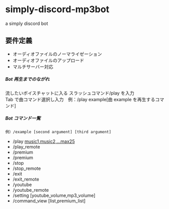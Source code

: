 # simply-discord-mp3bot
a simply discord bot

## 要件定義

- オーディオファイルのノーマライゼーション
- オーディオファイルのアップロード
- マルチサーバー対応

##### Bot 再生までのながれ

流したいボイスチャットに入る
スラッシュコマンド/play を入力  
Tab で曲コマンド選択し入力　例：/play example[曲 example を再生するコマンド]

##### Bot コマンド一覧
```例）/example [second argument] [third argument]```

- /play [music1,music2,...max25]()
- /play_remote
- /premium
- /premium
- /stop
- /stop_remote
- /exit
- /exit_remote
- /youtube
- /youtube_remote
- /setting [youtube_volume,mp3_volume]
- /command_view [list,premium_list]
